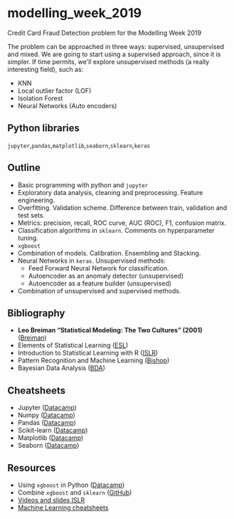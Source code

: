 # modelling_week_2019

Credit Card Fraud Detection problem for the Modelling Week 2019

The problem can be approached in three ways: supervised, unsupervised and mixed. We are going to start using a supervised approach, since it is simpler. If time permits, we'll explore unsupervised methods (a really interesting field), such as:
* KNN
* Local outlier factor (LOF)
* Isolation Forest
* Neural Networks (Auto encoders)

## Python libraries
`jupyter`,`pandas`,`matplotlib`,`seaborn`,`sklearn`,`keras`

## Outline
* Basic programming with python and `jupyter`
* Exploratory data analysis, cleaning and preprocessing. Feature engineering.
* Overfitting. Validation scheme. Difference between train, validation and test sets.
* Metrics: precision, recall, ROC curve, AUC (ROC), F1, confusion matrix.
* Classification algorithms in `sklearn`. Comments on hyperparameter tuning. 
* `xgboost`
* Combination of models. Calibration. Ensembling and Stacking.
* Neural Networks in `keras`. Unsupervised methods:
    * Feed Forward Neural Network for classification.
    * Autoencoder as an anomaly detector (unsupervised)
    * Autoencoder as a feature builder (unsupervised)
* Combination of unsupervised and supervised methods.

## Bibliography
*  **Leo Breiman “Statistical Modeling: The Two Cultures” (2001)** ([Breiman](http://www.stat.cmu.edu/~ryantibs/journalclub/breiman_2001.pdf))
 * Elements of Statistical Learning ([ESL](https://web.stanford.edu/~hastie/ElemStatLearn/))
 * Introduction to Statistical Learning with R ([ISLR](http://www-bcf.usc.edu/~gareth/ISL/))
 * Pattern Recognition and Machine Learning ([Bishop](https://www.microsoft.com/en-us/research/uploads/prod/2006/01/Bishop-Pattern-Recognition-and-Machine-Learning-2006.pdf))
 * Bayesian Data Analysis ([BDA](http://www.stat.columbia.edu/~gelman/book/))

## Cheatsheets

* Jupyter ([Datacamp](https://datacamp-community-prod.s3.amazonaws.com/48093c40-5303-45f4-bbf9-0c96c0133c40))
* Numpy ([Datacamp](https://s3.amazonaws.com/assets.datacamp.com/blog_assets/Numpy_Python_Cheat_Sheet.pdf))
* Pandas ([Datacamp](https://s3.amazonaws.com/assets.datacamp.com/blog_assets/PandasPythonForDataScience.pdf))
* Scikit-learn ([Datacamp](https://datacamp-community-prod.s3.amazonaws.com/5433fa18-9f43-44cc-b228-74672efcd116)) 
* Matplotlib ([Datacamp](https://s3.amazonaws.com/assets.datacamp.com/blog_assets/Python_Matplotlib_Cheat_Sheet.pdf))
* Seaborn ([Datacamp](https://datacamp-community-prod.s3.amazonaws.com/f9f06e72-519a-4722-9912-b5de742dbac4))
  
## Resources
  * Using `xgboost` in Python ([Datacamp](https://www.datacamp.com/community/tutorials/xgboost-in-python))
  * Combine `xgboost` and `sklearn` ([GitHub](https://github.com/dmlc/xgboost/blob/master/demo/guide-python/sklearn_examples.py))
  * [Videos and slides ISLR](https://www.r-bloggers.com/in-depth-introduction-to-machine-learning-in-15-hours-of-expert-videos/)
  * [Machine Learning cheatsheets](https://stanford.edu/~shervine/teaching/cs-229/)

